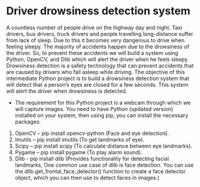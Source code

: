 # Driver drowsiness detection system 

A countless number of people drive on the highway day and night.
Taxi drivers, bus drivers, truck drivers and people travelling long-distance suffer from lack of sleep.
Due to this it becomes very dangerous to drive when feeling sleepy.
The majority of accidents happen due to the drowsiness of the driver.
So, to prevent these accidents we will build a system using Python, OpenCV, and Dlib which will alert the driver when he feels sleepy.
Drowsiness detection is a safety technology that can prevent accidents that are caused by drivers who fall asleep while driving.
The objective of this intermediate Python project is to build a drowsiness detection system that will detect that a person’s eyes are closed for a few seconds.
This system will alert the driver when drowsiness is detected.

- The requirement for this Python project is a webcam through which we will capture images. You need to have Python (updated version) installed on your system, then using pip, you can install the necessary packages.
1. OpenCV – pip install opencv-python (Face and eye detection).
2. Imutils – pip install imutils (To get landmarks of eye).
3. Scipy – pip install scipy (To calculate distance between eye landmarks).
4. Pygame – pip install pygame (To play alarm sound).
5. Dlib - pip install dlib  (Provides functionality for detecting facial landmarks, One common use case of dlib is face detection. You can use the dlib.get_frontal_face_detector() function to create a face detector object, which you can 
                            then use to detect faces in images.)
